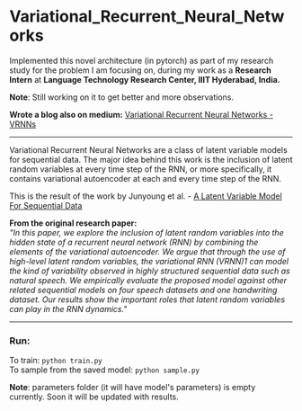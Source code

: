 # Variational_Recurrent_Neural_Networks

Implemented this novel architecture (in pytorch) as part of my research study for the problem I am focusing on, 
during my work as a <b>Research Intern</b> at <b>Language Technology Research Center, IIIT Hyderabad, India.</b><br>

<b>Note</b>: Still working on it to get better and more observations.

<b>Wrote a blog also on medium:</b> <a href="https://medium.com/@deep_space/variational-recurrent-neural-networks-vrnns-3b836adad399">Variational Recurrent Neural Networks - VRNNs</a>
<hr>

Variational Recurrent Neural Networks are a class of latent variable models for sequential data. The major idea behind this work is the inclusion of latent random variables at every time step of the RNN, or more specifically, it contains variational autoencoder at each and every time step of the RNN.

This is the result of the work by Junyoung et al. - <a href="https://arxiv.org/pdf/1506.02216.pdf">A Latent Variable Model For Sequential Data</a>

<b>From the original research paper:</b><br>
<i>"In this paper, we explore the inclusion of latent random variables into the hidden state of a recurrent neural network (RNN) by combining the elements of the
variational autoencoder. We argue that through the use of high-level latent random variables, the variational RNN (VRNN)1
can model the kind of variability
observed in highly structured sequential data such as natural speech. We empirically evaluate the proposed model against other related sequential models on four
speech datasets and one handwriting dataset. Our results show the important roles
that latent random variables can play in the RNN dynamics."</i>

<hr>

### Run:

To train: ```python train.py```<br>
To sample from the saved model: ```python sample.py```
<br>

<b>Note</b>: parameters folder (it will have model's parameters) is empty currently. Soon it will be updated with results.

